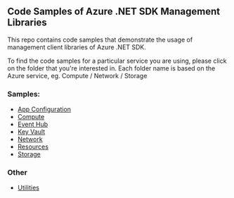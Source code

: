 ## Code Samples of Azure .NET SDK Management Libraries 

This repo contains code samples that demonstrate the usage of management client libraries of Azure .NET SDK.

To find the code samples for a particular service you are using, please click on the folder that you're
interested in. Each folder name is based on the Azure service, eg. Compute / Network / Storage

### Samples:

- [App Configuration](https://github.com/Azure-Samples/azure-samples-net-management/tree/master/samples/appconfiguration)
- [Compute](https://github.com/Azure-Samples/azure-samples-net-management/tree/master/samples/compute)
- [Event Hub](https://github.com/Azure-Samples/azure-samples-net-management/tree/master/samples/eventhub)
- [Key Vault](https://github.com/Azure-Samples/azure-samples-net-management/tree/master/samples/keyvault/manage-key-vault)
- [Network](https://github.com/Azure-Samples/azure-samples-net-management/tree/master/samples/network)
- [Resources](https://github.com/Azure-Samples/azure-samples-net-management/tree/master/samples/resources)
- [Storage](https://github.com/Azure-Samples/azure-samples-net-management/tree/master/samples/storage)

### Other

- [Utilities](https://github.com/Azure-Samples/azure-samples-net-management/tree/master/samples/utilities)
